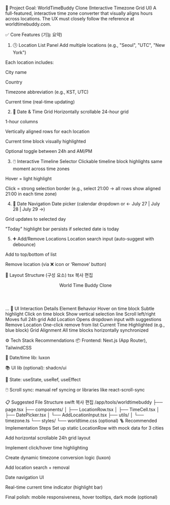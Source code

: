 🧭 Project Goal: WorldTimeBuddy Clone (Interactive Timezone Grid UI)
A full-featured, interactive time zone converter that visually aligns hours across locations. The UX must closely follow the reference at worldtimebuddy.com.

✅ Core Features (기능 요약)
1. 🕒 Location List Panel
Add multiple locations (e.g., "Seoul", "UTC", "New York")

Each location includes:

City name

Country

Timezone abbreviation (e.g., KST, UTC)

Current time (real-time updating)

2. 📅 Date & Time Grid
Horizontally scrollable 24-hour grid

1-hour columns

Vertically aligned rows for each location

Current time block visually highlighted

Optional toggle between 24h and AM/PM

3. 🖱️ Interactive Timeline Selector
Clickable timeline block highlights same moment across time zones

Hover = light highlight

Click = strong selection border (e.g., select 21:00 → all rows show aligned 21:00 in each time zone)

4. 📆 Date Navigation
Date picker (calendar dropdown or ← July 27 | July 28 | July 29 →)

Grid updates to selected day

"Today" highlight bar persists if selected date is today

5. ➕ Add/Remove Locations
Location search input (auto-suggest with debounce)

Add to top/bottom of list

Remove location (via ❌ icon or ‘Remove’ button)

🧱 Layout Structure (구성 요소)
tsx
복사
편집
<AppLayout>
  <Header>World Time Buddy Clone</Header>

  <DatePickerBar />
  
  <TimeGrid>
    <LocationRow location="Seoul" />
    <LocationRow location="UTC" />
    <LocationRow location="Suwon" />
    ...
  </TimeGrid>
</AppLayout>
🎨 UI Interaction Details
Element	Behavior
Hover on time block	Subtle highlight
Click on time block	Show vertical selection line
Scroll left/right	Moves full 24h grid
Add Location	Opens dropdown input with suggestions
Remove Location	One-click remove from list
Current Time	Highlighted (e.g., blue block)
Grid Alignment	All time blocks horizontally synchronized

⚙️ Tech Stack Recommendations
📦 Frontend: Next.js (App Router), TailwindCSS

📆 Date/time lib: luxon

📚 UI lib (optional): shadcn/ui

🧠 State: useState, useRef, useEffect

🖱️ Scroll sync: manual ref syncing or libraries like react-scroll-sync

📋 Suggested File Structure
swift
복사
편집
/app/tools/worldtimebuddy
├── page.tsx
├── components/
│   ├── LocationRow.tsx
│   ├── TimeCell.tsx
│   ├── DatePicker.tsx
│   └── AddLocationInput.tsx
├── utils/
│   └── timezone.ts
└── styles/
    └── worldtime.css (optional)
🪜 Recommended Implementation Steps
 Set up static LocationRow with mock data for 3 cities

 Add horizontal scrollable 24h grid layout

 Implement click/hover time highlighting

 Create dynamic timezone conversion logic (luxon)

 Add location search + removal

 Date navigation UI

 Real-time current time indicator (highlight bar)

 Final polish: mobile responsiveness, hover tooltips, dark mode (optional)

